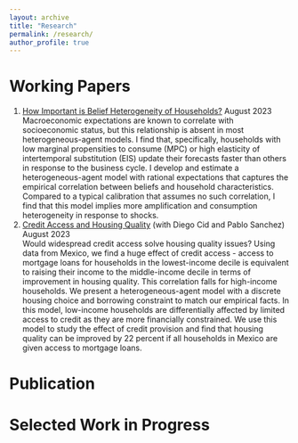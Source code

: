 ```yaml
---
layout: archive
title: "Research"
permalink: /research/
author_profile: true
---
```



# Working Papers

1. [How Important is Belief Heterogeneity of Households?](https://yanchiu-macro.github.io/files/belief_heterogeneity.pdf) August 2023 <br>
        Macroeconomic expectations are known to correlate with socioeconomic status, but this relationship is absent in most heterogeneous-agent models. I find that, specifically, households with low marginal propensities to consume (MPC) or high elasticity of intertemporal substitution (EIS) update their forecasts faster than others in response to the business cycle. I develop and estimate a heterogeneous-agent model with rational expectations that captures the empirical correlation between beliefs and household characteristics. Compared to a typical calibration that assumes no such correlation, I find that this model implies more amplification and consumption heterogeneity in response to shocks.
2. [Credit Access and Housing Quality](https://yanchiu-macro.github.io/files/credit_and_housing.pdf) (with Diego Cid and Pablo Sanchez) August 2023 <br>
        Would widespread credit access solve housing quality issues? Using data from Mexico, we find a huge effect of credit access - access to mortgage loans for households in the lowest-income decile is equivalent to raising their income to the middle-income decile in terms of improvement in housing quality. This correlation falls for high-income households. We present a heterogeneous-agent model with a discrete housing choice and borrowing constraint to match our empirical facts. In this model, low-income households are differentially affected by limited access to credit as they are more financially constrained. We use this model to study the effect of credit provision and find that housing quality can be improved by 22 percent if all households in Mexico are given access to mortgage loans.

# Publication


# Selected Work in Progress